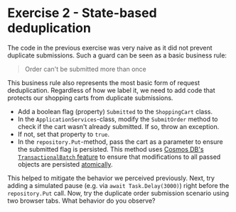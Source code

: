# Exercise 2 - State-based deduplication

The code in the previous exercise was very naive as it did not prevent duplicate submissions. Such a guard can be seen as a basic business rule:

> Order can't be submitted more than once

This business rule also represents the most basic form of request deduplication. Regardless of how we label it, we need to add code that protects our shopping carts from duplicate submissions.

- Add a boolean flag (property) `Submitted` to the `ShoppingCart` class.
- In the `ApplicationServices`-class, modify the `SubmitOrder` method to check if the cart wasn't already submitted. If so, throw an exception.
- If not, set that property to `true`.
- In the `repository.Put`-method, pass the cart as a parameter to ensure the submitted flag is persisted. This method uses [Cosmos DB's `TransactionalBatch` feature](https://docs.microsoft.com/en-us/azure/cosmos-db/sql/transactional-batch) to ensure that modifications to all passed objects are persisted [atomically](https://en.wikipedia.org/wiki/Atomicity_(database_systems)).

This helped to mitigate the behavior we perceived previously. 
Next, try adding a simulated pause (e.g. via `await Task.Delay(3000)`) right before the `repository.Put` call. Now, try the duplicate order submission scenario using two browser tabs. What behavior do you observe?